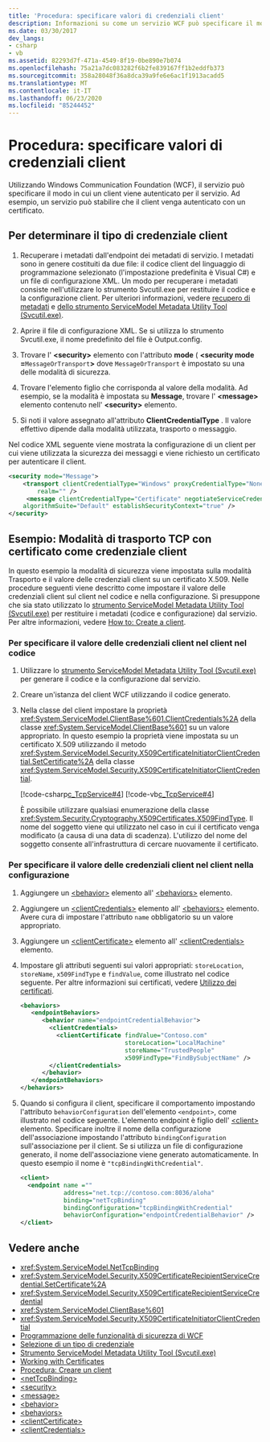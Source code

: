 ```yaml
---
title: 'Procedura: specificare valori di credenziali client'
description: Informazioni su come un servizio WCF può specificare il modo in cui un client viene autenticato per il servizio. Questo esempio specifica un certificato X. 509 e la modalità di trasporto.
ms.date: 03/30/2017
dev_langs:
- csharp
- vb
ms.assetid: 82293d7f-471a-4549-8f19-0be890e7b074
ms.openlocfilehash: 75a21a7dc083282f6b2fe839167ff1b2eddfb373
ms.sourcegitcommit: 358a28048f36a8dca39a9fe6e6ac1f1913acadd5
ms.translationtype: MT
ms.contentlocale: it-IT
ms.lasthandoff: 06/23/2020
ms.locfileid: "85244452"
---
```

# <a name="how-to-specify-client-credential-values"></a>Procedura: specificare valori di credenziali client

Utilizzando Windows Communication Foundation (WCF), il servizio può specificare il modo in cui un client viene autenticato per il servizio. Ad esempio, un servizio può stabilire che il client venga autenticato con un certificato.

## <a name="to-determine-the-client-credential-type"></a>Per determinare il tipo di credenziale client

1. Recuperare i metadati dall'endpoint dei metadati di servizio. I metadati sono in genere costituiti da due file: il codice client del linguaggio di programmazione selezionato (l'impostazione predefinita è Visual C#) e un file di configurazione XML. Un modo per recuperare i metadati consiste nell'utilizzare lo strumento Svcutil.exe per restituire il codice e la configurazione client. Per ulteriori informazioni, vedere [recupero di metadati](./feature-details/retrieving-metadata.md) e [dello strumento ServiceModel Metadata Utility Tool (Svcutil.exe)](servicemodel-metadata-utility-tool-svcutil-exe.md).

2. Aprire il file di configurazione XML. Se si utilizza lo strumento Svcutil.exe, il nome predefinito del file è Output.config.

3. Trovare l' **\<security>** elemento con l'attributo **mode** ( **\<security mode =**`MessageOrTransport`**>** dove `MessageOrTransport` è impostato su una delle modalità di sicurezza.

4. Trovare l'elemento figlio che corrisponda al valore della modalità. Ad esempio, se la modalità è impostata su **Message**, trovare l' **\<message>** elemento contenuto nell' **\<security>** elemento.

5. Si noti il valore assegnato all'attributo **ClientCredentialType** . Il valore effettivo dipende dalla modalità utilizzata, trasporto o messaggio.

Nel codice XML seguente viene mostrata la configurazione di un client per cui viene utilizzata la sicurezza dei messaggi e viene richiesto un certificato per autenticare il client.

```xml
<security mode="Message">
    <transport clientCredentialType="Windows" proxyCredentialType="None"
        realm="" />
     <message clientCredentialType="Certificate" negotiateServiceCredential="true"
    algorithmSuite="Default" establishSecurityContext="true" />
</security>
```

## <a name="example-tcp-transport-mode-with-certificate-as-client-credential"></a>Esempio: Modalità di trasporto TCP con certificato come credenziale client

In questo esempio la modalità di sicurezza viene impostata sulla modalità Trasporto e il valore delle credenziali client su un certificato X.509. Nelle procedure seguenti viene descritto come impostare il valore delle credenziali client sul client nel codice e nella configurazione. Si presuppone che sia stato utilizzato lo [strumento ServiceModel Metadata Utility Tool (Svcutil.exe)](servicemodel-metadata-utility-tool-svcutil-exe.md) per restituire i metadati (codice e configurazione) dal servizio. Per altre informazioni, vedere [How to: Create a client](how-to-create-a-wcf-client.md).

### <a name="to-specify-the-client-credential-value-on-the-client-in-code"></a>Per specificare il valore delle credenziali client nel client nel codice

1. Utilizzare lo [strumento ServiceModel Metadata Utility Tool (Svcutil.exe)](servicemodel-metadata-utility-tool-svcutil-exe.md) per generare il codice e la configurazione dal servizio.

2. Creare un'istanza del client WCF utilizzando il codice generato.

3. Nella classe del client impostare la proprietà <xref:System.ServiceModel.ClientBase%601.ClientCredentials%2A> della classe <xref:System.ServiceModel.ClientBase%601> su un valore appropriato. In questo esempio la proprietà viene impostata su un certificato X.509 utilizzando il metodo <xref:System.ServiceModel.Security.X509CertificateInitiatorClientCredential.SetCertificate%2A> della classe <xref:System.ServiceModel.Security.X509CertificateInitiatorClientCredential>.

     [!code-csharp[c_TcpService#4](../../../samples/snippets/csharp/VS_Snippets_CFX/c_tcpservice/cs/source.cs#4)]
     [!code-vb[c_TcpService#4](../../../samples/snippets/visualbasic/VS_Snippets_CFX/c_tcpservice/vb/source.vb#4)]

     È possibile utilizzare qualsiasi enumerazione della classe <xref:System.Security.Cryptography.X509Certificates.X509FindType>. Il nome del soggetto viene qui utilizzato nel caso in cui il certificato venga modificato (a causa di una data di scadenza). L'utilizzo del nome del soggetto consente all'infrastruttura di cercare nuovamente il certificato.

### <a name="to-specify-the-client-credential-value-on-the-client-in-configuration"></a>Per specificare il valore delle credenziali client nel client nella configurazione

1. Aggiungere un [\<behavior>](../configure-apps/file-schema/wcf/behavior-of-endpointbehaviors.md) elemento all' [\<behaviors>](../configure-apps/file-schema/wcf/behaviors.md) elemento.

2. Aggiungere un [\<clientCredentials>](../configure-apps/file-schema/wcf/clientcredentials.md) elemento all' [\<behaviors>](../configure-apps/file-schema/wcf/behaviors.md) elemento. Avere cura di impostare l'attributo `name` obbligatorio su un valore appropriato.

3. Aggiungere un [\<clientCertificate>](../configure-apps/file-schema/wcf/clientcertificate-of-servicecredentials.md) elemento all' [\<clientCredentials>](../configure-apps/file-schema/wcf/clientcredentials.md) elemento.

4. Impostare gli attributi seguenti sui valori appropriati: `storeLocation`, `storeName`, `x509FindType` e `findValue`, come illustrato nel codice seguente. Per altre informazioni sui certificati, vedere [Utilizzo dei certificati](./feature-details/working-with-certificates.md).

    ```xml
    <behaviors>
       <endpointBehaviors>
          <behavior name="endpointCredentialBehavior">
            <clientCredentials>
              <clientCertificate findValue="Contoso.com"
                                 storeLocation="LocalMachine"
                                 storeName="TrustedPeople"
                                 x509FindType="FindBySubjectName" />
            </clientCredentials>
          </behavior>
       </endpointBehaviors>
    </behaviors>
    ```

5. Quando si configura il client, specificare il comportamento impostando l'attributo `behaviorConfiguration` dell'elemento `<endpoint>`, come illustrato nel codice seguente. L'elemento endpoint è figlio dell' [\<client>](../configure-apps/file-schema/wcf/client.md) elemento. Specificare inoltre il nome della configurazione dell'associazione impostando l'attributo `bindingConfiguration` sull'associazione per il client. Se si utilizza un file di configurazione generato, il nome dell'associazione viene generato automaticamente. In questo esempio il nome è `"tcpBindingWithCredential"`.

    ```xml
    <client>
      <endpoint name =""
                address="net.tcp://contoso.com:8036/aloha"
                binding="netTcpBinding"
                bindingConfiguration="tcpBindingWithCredential"
                behaviorConfiguration="endpointCredentialBehavior" />
    </client>
    ```

## <a name="see-also"></a>Vedere anche

- <xref:System.ServiceModel.NetTcpBinding>
- <xref:System.ServiceModel.Security.X509CertificateRecipientServiceCredential.SetCertificate%2A>
- <xref:System.ServiceModel.Security.X509CertificateRecipientServiceCredential>
- <xref:System.ServiceModel.ClientBase%601>
- <xref:System.ServiceModel.Security.X509CertificateInitiatorClientCredential>
- [Programmazione delle funzionalità di sicurezza di WCF](./feature-details/programming-wcf-security.md)
- [Selezione di un tipo di credenziale](./feature-details/selecting-a-credential-type.md)
- [Strumento ServiceModel Metadata Utility Tool (Svcutil.exe)](servicemodel-metadata-utility-tool-svcutil-exe.md)
- [Working with Certificates](./feature-details/working-with-certificates.md)
- [Procedura: Creare un client](how-to-create-a-wcf-client.md)
- [\<netTcpBinding>](../configure-apps/file-schema/wcf/nettcpbinding.md)
- [\<security>](../configure-apps/file-schema/wcf/security-of-nettcpbinding.md)
- [\<message>](../configure-apps/file-schema/wcf/message-element-of-nettcpbinding.md)
- [\<behavior>](../configure-apps/file-schema/wcf/behavior-of-endpointbehaviors.md)
- [\<behaviors>](../configure-apps/file-schema/wcf/behaviors.md)
- [\<clientCertificate>](../configure-apps/file-schema/wcf/clientcertificate-of-servicecredentials.md)
- [\<clientCredentials>](../configure-apps/file-schema/wcf/clientcredentials.md)
